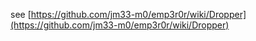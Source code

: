 see [https://github.com/jm33-m0/emp3r0r/wiki/Dropper](https://github.com/jm33-m0/emp3r0r/wiki/Dropper)
